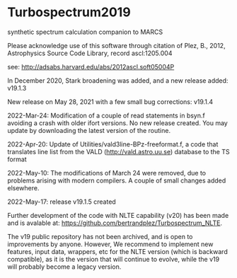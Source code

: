 # Turbospectrum2019
synthetic spectrum calculation companion to MARCS

Please acknowledge use of this software through citation of 
Plez, B., 2012, Astrophysics Source Code Library, record ascl:1205.004

see: http://adsabs.harvard.edu/abs/2012ascl.soft05004P

In December 2020, Stark broadening was added, and a new release added: v19.1.3

New release on May 28, 2021 with a few small bug corrections: v19.1.4

2022-Mar-24: Modification of a couple of read statements in bsyn.f avoiding a crash with older ifort versions. 
No new release created. You may update by downloading the latest version of the routine.

2022-Apr-20: Update of Utilities/vald3line-BPz-freeformat.f, a code that translates line list from the VALD (http://vald.astro.uu.se) database to the TS format

2022-May-10: The modifications of March 24 were removed, due to problems arising with modern compilers. A couple of small changes added elsewhere.

2022-May-17: release v19.1.5 created

Further development of the code with NLTE capability (v20) has been made and is avalable at:  https://github.com/bertrandplez/Turbospectrum_NLTE. 

The v19 public repository has not been archived, and is open to improvements by anyone. However, We recommend to implement new features, input data, wrappers, etc for the NLTE version (which is backward compatible), as it is the version that will continue to evolve, while the v19 will probably become a legacy version.

